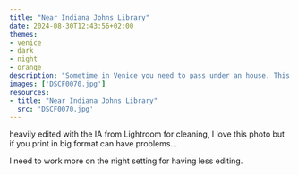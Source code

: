 ```yaml
---
title: "Near Indiana Johns Library"
date: 2024-08-30T12:43:56+02:00
themes:
- venice
- dark
- night
- orange
description: "Sometime in Venice you need to pass under an house. This is one of them"
images: ['DSCF0070.jpg']
resources:
- title: "Near Indiana Johns Library"
  src: 'DSCF0070.jpg'
---
```


heavily edited with the IA from Lightroom for cleaning, I love this photo but if you print in big format can have problems...

I need to work more on the night setting for having less editing.

